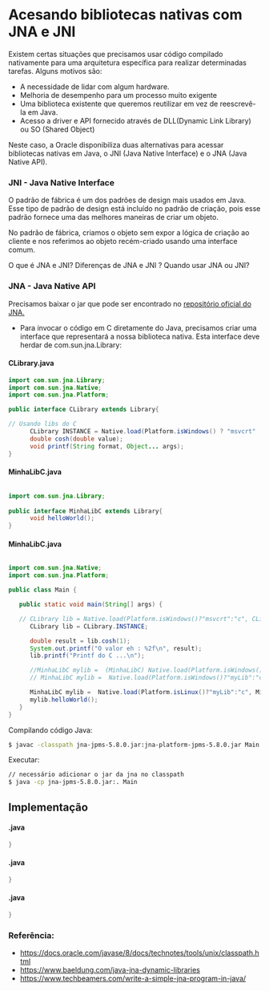 # 	Acesando bibliotecas nativas com JNA e JNI  

Existem certas situações que precisamos usar código compilado nativamente para uma arquitetura específica para realizar determinadas tarefas. Alguns motivos são:
   
   - A necessidade de lidar com algum hardware.
   - Melhoria de desempenho para um processo muito exigente
   - Uma biblioteca existente que queremos reutilizar em vez de reescrevê-la em Java.
   - Acesso a driver e API fornecido através de DLL(Dynamic Link Library) ou SO (Shared Object)

Neste caso, a Oracle disponibiliza duas alternativas para acessar bibliotecas nativas em Java, o JNI (Java Native Interface) e o JNA (Java Native API).

### **JNI - Java Native Interface**

O padrão de fábrica é um dos padrões de design mais usados ​​em Java. Esse tipo de padrão de design está incluído no padrão de criação, pois esse padrão fornece uma das melhores maneiras de criar um objeto.

No padrão de fábrica, criamos o objeto sem expor a lógica de criação ao cliente e nos referimos ao objeto recém-criado usando uma interface comum.

O que é JNA e JNI?
Diferenças de JNA e JNI ?
Quando usar JNA ou JNI? 

### **JNA - Java Native API**
Precisamos baixar o jar que pode ser encontrado no [repositório oficial do JNA.](https://github.com/java-native-access/jna)

   * Para invocar o código em C diretamente do Java, precisamos criar uma interface que representará a nossa biblioteca nativa. Esta interface deve herdar de com.sun.jna.Library:
#### CLibrary.java
``` java
import com.sun.jna.Library;
import com.sun.jna.Native;
import com.sun.jna.Platform;

public interface CLibrary extends Library{

// Usando libs do C
      CLibrary INSTANCE = Native.load(Platform.isWindows() ? "msvcrt" : "c", CLibrary.class);
      double cosh(double value);
      void printf(String format, Object... args);
}
```

#### MinhaLibC.java
``` java

import com.sun.jna.Library;
  
public interface MinhaLibC extends Library{
      void helloWorld();
}
```

#### MinhaLibC.java
``` java

import com.sun.jna.Native;
import com.sun.jna.Platform;

public class Main {

   public static void main(String[] args) {

   // CLibrary lib = Native.load(Platform.isWindows()?"msvcrt":"c", CLibrary.class);
      CLibrary lib = CLibrary.INSTANCE;

      double result = lib.cosh(1);
      System.out.printf("O valor eh : %2f\n", result);
      lib.printf("Printf do C ...\n");

      //MinhaLibC mylib =  (MinhaLibC) Native.load(Platform.isWindows()?"Test.dll":"c", MinhaLibC.class);
      // MinhaLibC mylib =  Native.load(Platform.isWindows()?"myLib":"c", MinhaLibC.class);

      MinhaLibC mylib =  Native.load(Platform.isLinux()?"myLib":"c", MinhaLibC.class);
      mylib.helloWorld();
   }
}
```
Compilando código Java:
```bash
$ javac -classpath jna-jpms-5.8.0.jar:jna-platform-jpms-5.8.0.jar Main.java CLibrary.java MinhaLibC.java

```
Executar:
```bash
// necessário adicionar o jar da jna no classpath
$ java -cp jna-jpms-5.8.0.jar:. Main
```


## Implementação

#### .java
``` java
}
```
#### .java
``` java
}
```
#### .java
``` java
}
```





### Referência:
- https://docs.oracle.com/javase/8/docs/technotes/tools/unix/classpath.html
- https://www.baeldung.com/java-jna-dynamic-libraries
- https://www.techbeamers.com/write-a-simple-jna-program-in-java/

